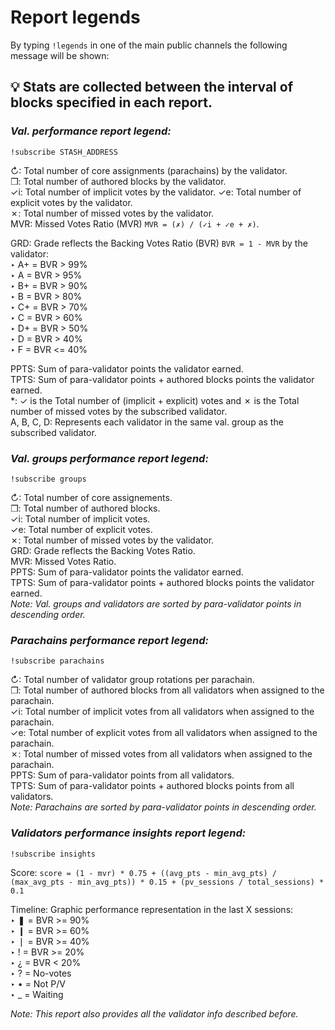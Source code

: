 # Report legends

By typing `!legends` in one of the main public channels the following message will be shown:

## 💡 Stats are collected between the interval of blocks specified in each report.

### _Val. performance report legend:_

`!subscribe STASH_ADDRESS`

↻: Total number of core assignments (parachains) by the validator.  
❒: Total number of authored blocks by the validator.  
✓i: Total number of implicit votes by the validator.
✓e: Total number of explicit votes by the validator.  
✗: Total number of missed votes by the validator.  
MVR: Missed Votes Ratio (MVR) `MVR = (✗) / (✓i + ✓e + ✗)`.  

GRD: Grade reflects the Backing Votes Ratio (BVR) `BVR = 1 - MVR` by the validator:  
‣ A+ = BVR > 99%  
‣ A  = BVR > 95%  
‣ B+ = BVR > 90%  
‣ B  = BVR > 80%  
‣ C+ = BVR > 70%  
‣ C  = BVR > 60%  
‣ D+ = BVR > 50%  
‣ D  = BVR > 40%  
‣ F  = BVR <= 40%  

PPTS: Sum of para-validator points the validator earned.  
TPTS: Sum of para-validator points + authored blocks points the validator earned.  
*: ✓ is the Total number of (implicit + explicit) votes and ✗ is the Total number of missed votes by the subscribed validator.  
A, B, C, D: Represents each validator in the same val. group as the subscribed validator.

### _Val. groups performance report legend:_

`!subscribe groups`

↻: Total number of core assignements.  
❒: Total number of authored blocks.  
✓i: Total number of implicit votes.  
✓e: Total number of explicit votes.  
✗: Total number of missed votes by the validator.  
GRD: Grade reflects the Backing Votes Ratio.  
MVR: Missed Votes Ratio.  
PPTS: Sum of para-validator points the validator earned.  
TPTS: Sum of para-validator points + authored blocks points the validator earned.  
_Note: Val. groups and validators are sorted by para-validator points in descending order._

### _Parachains performance report legend:_

`!subscribe parachains`

↻: Total number of validator group rotations per parachain.  
❒: Total number of authored blocks from all validators when assigned to the parachain.  
✓i: Total number of implicit votes from all validators when assigned to the parachain.  
✓e: Total number of explicit votes from all validators when assigned to the parachain.  
✗: Total number of missed votes from all validators when assigned to the parachain.  
PPTS: Sum of para-validator points from all validators.  
TPTS: Sum of para-validator points + authored blocks points from all validators.  
_Note: Parachains are sorted by para-validator points in descending order._

### _Validators performance insights report legend:_

`!subscribe insights`

Score: `score = (1 - mvr) * 0.75 + ((avg_pts - min_avg_pts) / (max_avg_pts - min_avg_pts)) * 0.15 + (pv_sessions / total_sessions) * 0.1`

Timeline: Graphic performance representation in the last X sessions:  
‣ ❚ = BVR >= 90%  
‣ ❙ = BVR >= 60%  
‣ ❘ = BVR >= 40%  
‣ ! = BVR >= 20%  
‣ ¿ = BVR < 20%  
‣ ? = No-votes  
‣ • = Not P/V  
‣ _ = Waiting  

_Note: This report also provides all the validator info described before._
